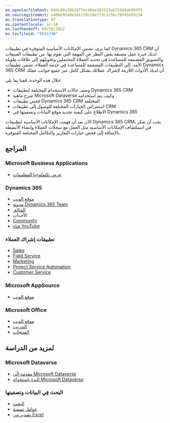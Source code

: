 ```yaml
---
ms.openlocfilehash: 6ddc80a39b2d77ec40ae363133abf2dd8ab993f5
ms.sourcegitcommit: e406e95a6e3d1728c2deff3c1c56c78f45e93c34
ms.translationtype: HT
ms.contentlocale: ar-SA
ms.lasthandoff: 09/20/2022
ms.locfileid: "9551740"
---
```

كما ترى، تضمن الإمكانات الأساسية المتوفرة فِي تطبيقات Dynamics 365 CRM أن لديك خبرة عمل متسقة بغض النظر عن المهمة التي تقوم بها. من تطبيقات المبيعات والتسويق المصممة للمساعدة فِي تحديد العملاء المحتملين وتحويلهم إلَى علاقات طويلة الأمد، إلَى التطبيقات المصممة للمساعدة فِي خدمة العملاء، تضمن تطبيقات Dynamics 365 CRM أن لديك الأدوات اللازمة لإشراك عملائك بشكل كامل عبر جميع جوانب عملك.

خلال هذه الوحدة، قمنا بما يلي:

 -  وصف حالات الاستخدام المختلفة لتطبيقات Dynamics 365 CRM
 -  شرح ماهية Microsoft Dataverse وكيف يتم استخدامه
 -  فحص تطبيقات Dynamics 365 CRM المختلفة
 -  استعراض الخيارات المختلفة للوصول إلَى تطبيقات CRM
 -  الاطلاع على كيفية تحديد موقع البيانات وتصفيتها فِي Dynamics 365

الآن بعد أن فهمت الإمكانات الأساسية لتطبيقات Dynamics 365 CRM، يجب أن تفكر فِي استكشاف الإمكانات الأساسية مثل العمل مع سجلات العملاء وإنشاء الأنشطة بالإضافة إلَى فحص خيارات التقارير والتكامل المختلفة المتوفرة.

## <a name="references"></a>المراجع

### <a name="microsoft-business-applications"></a>Microsoft Business Applications

 -  [عرض تكنولوجيا المعلومات](https://www.microsoft.com/itshowcase/business-applications)

### <a name="dynamics-365"></a>Dynamics 365

 -  [موقع الويب](https://dynamics.microsoft.com/)
 -  [مدونة Dynamics 365 Team ](https://community.dynamics.com/365/b/365teamblog)
 -  [الوثائق](/)
 -  الأحداث
 -  [Community](https://community.dynamics.com/)
 -  [قناة YouTube ](https://www.youtube.com/channel/UCJGCg4rB3QSs8y_1FquelBQ)

### <a name="customer-engagement-applications"></a>تطبيقات إشراك العملاء

 -  [Sales](/dynamics365/sales-enterprise/help-hub)
 -  [Field Service](/dynamics365/field-service/user-guide)
 -  [Marketing](/dynamics365/marketing/help-hub)
 -  [Project Service Automation](/dynamics365/project-service/overview)
 -  [Customer Service](/dynamics365/customer-service/help-hub)

### <a name="microsoft-appsource"></a>Microsoft AppSource

 -  [موقع الويب](https://appsource.microsoft.com/)

### <a name="microsoft-office"></a>Microsoft Office

 -  [موقع الويب](https://products.office.com/home)
 -  [التدريب](https://support.office.com/office-training-center?ms.officeurl=training)
 -  [المنتجات](https://products.office.com/products)

## <a name="for-further-study"></a>لمزيد من الدراسة

### <a name="microsoft-dataverse"></a>Microsoft Dataverse

 -  [مقدمة إلَى Microsoft Dataverse](/training/modules/introduction-common-data-service/)
 -  [البدء باستخدام Microsoft Dataverse](/training/paths/get-started-cds/)

### <a name="search-and-filter-data"></a>البحث فِي البيانات وتصفيتها

 -  [البحث](/powerapps/user/search)
 -  [عوامل تصفية](/powerapps/maker/model-driven-apps/create-edit-view-filters)
 -  [تصدير من Excel](/powerapps/user/export-data-excel)
